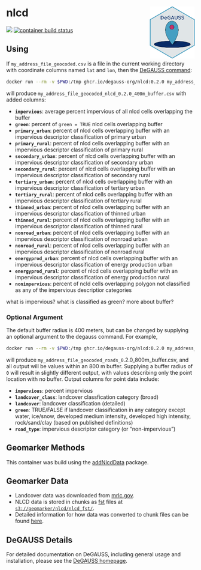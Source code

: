 # nlcd <a href='https://degauss.org'><img src='https://github.com/degauss-org/degauss_hex_logo/raw/main/PNG/degauss_hex.png' align='right' height='138.5' /></a>

[![](https://img.shields.io/github/v/release/degauss-org/nlcd?color=469FC2&label=version&sort=semver)](https://github.com/degauss-org/nlcd/releases)
[![container build status](https://github.com/degauss-org/nlcd/workflows/build-deploy-release/badge.svg)](https://github.com/degauss-org/nlcd/actions/workflows/build-deploy-release.yaml)

## Using

If `my_address_file_geocoded.csv` is a file in the current working directory with coordinate columns named `lat` and `lon`, then the [DeGAUSS command](https://degauss.org/using_degauss.html#DeGAUSS_Commands):

```sh
docker run --rm -v $PWD:/tmp ghcr.io/degauss-org/nlcd:0.2.0 my_address_file_geocoded.csv
```

will produce `my_address_file_geocoded_nlcd_0.2.0_400m_buffer.csv` with added columns:

- **`impervious`**: average percent impervious of all nlcd cells overlapping the buffer
- **`green`**: percent of `green = TRUE` nlcd cells overlapping buffer
- **`primary_urban`**: percent of nlcd cells overlapping buffer with an impervious descriptor classification of primary urban
- **`primary_rural`**: percent of nlcd cells overlapping buffer with an impervious descriptor classification of primary rural
- **`secondary_urban`**: percent of nlcd cells overlapping buffer with an impervious descriptor classification of secondary urban
- **`secondary_rural`**: percent of nlcd cells overlapping buffer with an impervious descriptor classification of secondary rural
- **`tertiary_urban`**: percent of nlcd cells overlapping buffer with an impervious descriptor classification of tertiary urban
- **`tertiary_rural`**: percent of nlcd cells overlapping buffer with an impervious descriptor classification of tertiary rural
- **`thinned_urban`**: percent of nlcd cells overlapping buffer with an impervious descriptor classification of thinned urban
- **`thinned_rural`**: percent of nlcd cells overlapping buffer with an impervious descriptor classification of thinned rural
- **`nonroad_urban`**: percent of nlcd cells overlapping buffer with an impervious descriptor classification of nonroad urban
- **`nonroad_rural`**: percent of nlcd cells overlapping buffer with an impervious descriptor classification of nonroad rural
- **`energyprod_urban`**: percent of nlcd cells overlapping buffer with an impervious descriptor classification of energy production urban
- **`energyprod_rural`**: percent of nlcd cells overlapping buffer with an impervious descriptor classification of energy production rural
- **`nonimpervious`**: percent of ncld cells overlapping polygon not classified as any of the impervious descriptior categories

what is impervious? 
what is classified as green?
more about buffer?

### Optional Argument

The default buffer radius is 400 meters, but can be changed by supplying an optional argument to the degauss command. For example,

```sh
docker run --rm -v $PWD:/tmp ghcr.io/degauss-org/nlcd:0.2.0 my_address_file_geocoded.csv 800
```

will produce `my_address_file_geocoded_roads_0`.2.0_800m_buffer.csv, and all output will be values within an 800 m buffer. Supplying a buffer radius of `0` will result in slightly different output, with values describing only the point location with no buffer. Output columns for point data include: 

- **`impervious`**: percent impervious
- **`landcover_class`**: landcover classfication category (broad)
- **`landcover`**: landcover classification (detailed)
- **`green`**: TRUE/FALSE if landcover classification in any category except water, ice/snow, developed medium intensity, developed high intensity, rock/sand/clay (based on published definitions)
- **`road_type`**: impervious descriptor category (or “non-impervious”)

## Geomarker Methods

This container was build using the [addNlcdData](https://geomarker.io/addNlcdData) package.

## Geomarker Data

- Landcover data was downloaded from [mrlc.gov](mrlc.gov).
- NLCD data is stored in chunks as [fst](https://github.com/fstpackage/fst) files at [`s3://geomarker/nlcd/nlcd_fst/`](https://geomarker.s3.us-east-2.amazonaws.com/nlcd/nlcd_fst).
- Detailed information for how data was converted to chunk files can be found [here](https://github.com/geomarker-io/nlcd_raster_to_fst).

## DeGAUSS Details

For detailed documentation on DeGAUSS, including general usage and installation, please see the [DeGAUSS homepage](https://degauss.org).
